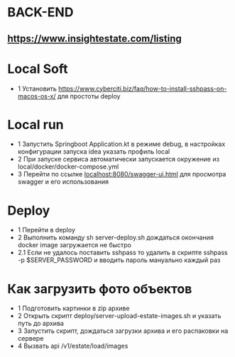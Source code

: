 # BACK-END
## https://www.insightestate.com/listing

# Local Soft
- 1 Установить https://www.cyberciti.biz/faq/how-to-install-sshpass-on-macos-os-x/ для простоты deploy

# Local run
- 1 Запустить Springboot Application.kt в режиме debug, в настройках конфигурации запуска idea указать профиль local
- 2 При запуске сервиса автоматически запускается окружение из local/docker/docker-compose.yml
- 3 Перейти по ссылке [localhost:8080/swagger-ui.html](http://localhost:8080/swagger-ui.html) для просмотра swagger и его использования

# Deploy
- 1 Перейти в deploy
- 2 Выполнить команду sh server-deploy.sh дождаться окончания docker image загружается не быстро
- 2.1 Если не удалось поставить sshpass то удалить в скрипте sshpass -p $SERVER_PASSWORD и вводить пароль мануально каждый раз 

# Как загрузить фото объектов
- 1 Подготовить картинки в zip архиве
- 2 Открыть скрипт deploy/server-upload-estate-images.sh и указать путь до архива
- 3 Запустить скрипт, дождаться загрузки архива и его распаковки на сервере
- 4 Вызвать api /v1/estate/load/images